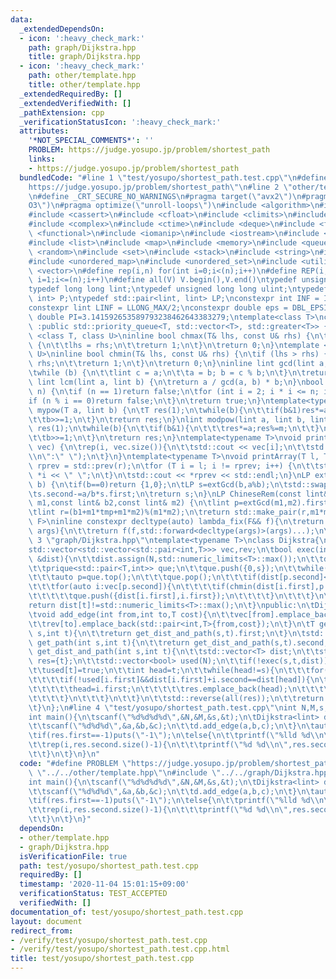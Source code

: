 ```yaml
---
data:
  _extendedDependsOn:
  - icon: ':heavy_check_mark:'
    path: graph/Dijkstra.hpp
    title: graph/Dijkstra.hpp
  - icon: ':heavy_check_mark:'
    path: other/template.hpp
    title: other/template.hpp
  _extendedRequiredBy: []
  _extendedVerifiedWith: []
  _pathExtension: cpp
  _verificationStatusIcon: ':heavy_check_mark:'
  attributes:
    '*NOT_SPECIAL_COMMENTS*': ''
    PROBLEM: https://judge.yosupo.jp/problem/shortest_path
    links:
    - https://judge.yosupo.jp/problem/shortest_path
  bundledCode: "#line 1 \"test/yosupo/shortest_path.test.cpp\"\n#define PROBLEM \"\
    https://judge.yosupo.jp/problem/shortest_path\"\n#line 2 \"other/template.hpp\"\
    \n#define _CRT_SECURE_NO_WARNINGS\n#pragma target(\"avx2\")\n#pragma optimize(\"\
    O3\")\n#pragma optimize(\"unroll-loops\")\n#include <algorithm>\n#include <bitset>\n\
    #include <cassert>\n#include <cfloat>\n#include <climits>\n#include <cmath>\n\
    #include <complex>\n#include <ctime>\n#include <deque>\n#include <fstream>\n#include\
    \ <functional>\n#include <iomanip>\n#include <iostream>\n#include <iterator>\n\
    #include <list>\n#include <map>\n#include <memory>\n#include <queue>\n#include\
    \ <random>\n#include <set>\n#include <stack>\n#include <string>\n#include <string.h>\n\
    #include <unordered_map>\n#include <unordered_set>\n#include <utility>\n#include\
    \ <vector>\n#define rep(i,n) for(int i=0;i<(n);i++)\n#define REP(i,n) for(int\
    \ i=1;i<=(n);i++)\n#define all(V) V.begin(),V.end()\ntypedef unsigned int uint;\n\
    typedef long long lint;\ntypedef unsigned long long ulint;\ntypedef std::pair<int,\
    \ int> P;\ntypedef std::pair<lint, lint> LP;\nconstexpr int INF = INT_MAX/2;\n\
    constexpr lint LINF = LLONG_MAX/2;\nconstexpr double eps = DBL_EPSILON;\nconstexpr\
    \ double PI=3.141592653589793238462643383279;\ntemplate<class T>\nclass prique\
    \ :public std::priority_queue<T, std::vector<T>, std::greater<T>> {};\ntemplate\
    \ <class T, class U>\ninline bool chmax(T& lhs, const U& rhs) {\n\tif (lhs < rhs)\
    \ {\n\t\tlhs = rhs;\n\t\treturn 1;\n\t}\n\treturn 0;\n}\ntemplate <class T, class\
    \ U>\ninline bool chmin(T& lhs, const U& rhs) {\n\tif (lhs > rhs) {\n\t\tlhs =\
    \ rhs;\n\t\treturn 1;\n\t}\n\treturn 0;\n}\ninline lint gcd(lint a, lint b) {\n\
    \twhile (b) {\n\t\tlint c = a;\n\t\ta = b; b = c % b;\n\t}\n\treturn a;\n}\ninline\
    \ lint lcm(lint a, lint b) {\n\treturn a / gcd(a, b) * b;\n}\nbool isprime(lint\
    \ n) {\n\tif (n == 1)return false;\n\tfor (int i = 2; i * i <= n; i++) {\n\t\t\
    if (n % i == 0)return false;\n\t}\n\treturn true;\n}\ntemplate<typename T>\nT\
    \ mypow(T a, lint b) {\n\tT res(1);\n\twhile(b){\n\t\tif(b&1)res*=a;\n\t\ta*=a;\n\
    \t\tb>>=1;\n\t}\n\treturn res;\n}\nlint modpow(lint a, lint b, lint m) {\n\tlint\
    \ res(1);\n\twhile(b){\n\t\tif(b&1){\n\t\t\tres*=a;res%=m;\n\t\t}\n\t\ta*=a;a%=m;\n\
    \t\tb>>=1;\n\t}\n\treturn res;\n}\ntemplate<typename T>\nvoid printArray(std::vector<T>&\
    \ vec) {\n\trep(i, vec.size()){\n\t\tstd::cout << vec[i];\n\t\tstd::cout<<(i==(int)vec.size()-1?\"\
    \\n\":\" \");\n\t}\n}\ntemplate<typename T>\nvoid printArray(T l, T r) {\n\tT\
    \ rprev = std::prev(r);\n\tfor (T i = l; i != rprev; i++) {\n\t\tstd::cout <<\
    \ *i << \" \";\n\t}\n\tstd::cout << *rprev << std::endl;\n}\nLP extGcd(lint a,lint\
    \ b) {\n\tif(b==0)return {1,0};\n\tLP s=extGcd(b,a%b);\n\tstd::swap(s.first,s.second);\n\
    \ts.second-=a/b*s.first;\n\treturn s;\n}\nLP ChineseRem(const lint& b1,const lint&\
    \ m1,const lint& b2,const lint& m2) {\n\tlint p=extGcd(m1,m2).first;\n\tlint tmp=(b2-b1)*p%m2;\n\
    \tlint r=(b1+m1*tmp+m1*m2)%(m1*m2);\n\treturn std::make_pair(r,m1*m2);\n}\ntemplate<typename\
    \ F>\ninline constexpr decltype(auto) lambda_fix(F&& f){\n\treturn [f=std::forward<F>(f)](auto&&...\
    \ args){\n\t\treturn f(f,std::forward<decltype(args)>(args)...);\n\t};\n}\n#line\
    \ 3 \"graph/Dijkstra.hpp\"\ntemplate<typename T>\nclass Dijkstra{\n\tint N;\n\t\
    std::vector<std::vector<std::pair<int,T>>> vec,rev;\n\tbool exec(int s,int t,std::vector<T>\
    \ &dist){\n\t\tdist.assign(N,std::numeric_limits<T>::max());\n\t\tdist[s]=0;\n\
    \t\tprique<std::pair<T,int>> que;\n\t\tque.push({0,s});\n\t\twhile(!que.empty()){\n\
    \t\t\tauto p=que.top();\n\t\t\tque.pop();\n\t\t\tif(dist[p.second]<p.first)continue;\n\
    \t\t\tfor(auto i:vec[p.second]){\n\t\t\t\tif(chmin(dist[i.first],p.first+i.second)){\n\
    \t\t\t\t\tque.push({dist[i.first],i.first});\n\t\t\t\t}\n\t\t\t}\n\t\t}\n\t\t\
    return dist[t]!=std::numeric_limits<T>::max();\n\t}\npublic:\n\tDijkstra(int N):N(N),vec(N),rev(N){}\n\
    \tvoid add_edge(int from,int to,T cost){\n\t\tvec[from].emplace_back(std::pair<int,T>{to,cost});\n\
    \t\trev[to].emplace_back(std::pair<int,T>{from,cost});\n\t}\n\tT get_dist(int\
    \ s,int t){\n\t\treturn get_dist_and_path(s,t).first;\n\t}\n\tstd::vector<int>\
    \ get_path(int s,int t){\n\t\treturn get_dist_and_path(s,t).second;\n\t}\n\tstd::pair<T,std::vector<int>>\
    \ get_dist_and_path(int s,int t){\n\t\tstd::vector<T> dist;\n\t\tstd::vector<int>\
    \ res={t};\n\t\tstd::vector<bool> used(N);\n\t\tif(!exec(s,t,dist))return {-1,{}};\n\
    \t\tused[t]=true;\n\t\tint head=t;\n\t\twhile(head!=s){\n\t\t\tfor(auto i:rev[head]){\n\
    \t\t\t\tif(!used[i.first]&&dist[i.first]+i.second==dist[head]){\n\t\t\t\t\tused[i.first]=true;\n\
    \t\t\t\t\thead=i.first;\n\t\t\t\t\tres.emplace_back(head);\n\t\t\t\t\tbreak;\n\
    \t\t\t\t}\n\t\t\t}\n\t\t}\n\t\tstd::reverse(all(res));\n\t\treturn {dist[t],res};\n\
    \t}\n};\n#line 4 \"test/yosupo/shortest_path.test.cpp\"\nint N,M,s,t,a,b,c;\n\
    int main(){\n\tscanf(\"%d%d%d%d\",&N,&M,&s,&t);\n\tDijkstra<lint> d(N);\n\trep(i,M){\n\
    \t\tscanf(\"%d%d%d\",&a,&b,&c);\n\t\td.add_edge(a,b,c);\n\t}\n\tauto res=d.get_dist_and_path(s,t);\n\
    \tif(res.first==-1)puts(\"-1\");\n\telse{\n\t\tprintf(\"%lld %d\\n\",res.first,res.second.size()-1);\n\
    \t\trep(i,res.second.size()-1){\n\t\t\tprintf(\"%d %d\\n\",res.second[i],res.second[i+1]);\n\
    \t\t}\n\t}\n}\n"
  code: "#define PROBLEM \"https://judge.yosupo.jp/problem/shortest_path\"\n#include\
    \ \"../../other/template.hpp\"\n#include \"../../graph/Dijkstra.hpp\"\nint N,M,s,t,a,b,c;\n\
    int main(){\n\tscanf(\"%d%d%d%d\",&N,&M,&s,&t);\n\tDijkstra<lint> d(N);\n\trep(i,M){\n\
    \t\tscanf(\"%d%d%d\",&a,&b,&c);\n\t\td.add_edge(a,b,c);\n\t}\n\tauto res=d.get_dist_and_path(s,t);\n\
    \tif(res.first==-1)puts(\"-1\");\n\telse{\n\t\tprintf(\"%lld %d\\n\",res.first,res.second.size()-1);\n\
    \t\trep(i,res.second.size()-1){\n\t\t\tprintf(\"%d %d\\n\",res.second[i],res.second[i+1]);\n\
    \t\t}\n\t}\n}"
  dependsOn:
  - other/template.hpp
  - graph/Dijkstra.hpp
  isVerificationFile: true
  path: test/yosupo/shortest_path.test.cpp
  requiredBy: []
  timestamp: '2020-11-04 15:01:15+09:00'
  verificationStatus: TEST_ACCEPTED
  verifiedWith: []
documentation_of: test/yosupo/shortest_path.test.cpp
layout: document
redirect_from:
- /verify/test/yosupo/shortest_path.test.cpp
- /verify/test/yosupo/shortest_path.test.cpp.html
title: test/yosupo/shortest_path.test.cpp
---
```

